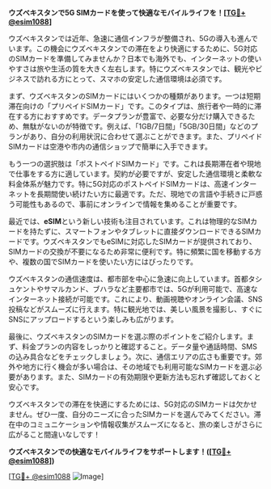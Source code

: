 **ウズベキスタンで5G SIMカードを使って快適なモバイルライフを！[[TG💪+ @esim1088](https://t.me/s/esim1088)]**

ウズベキスタンでは近年、急速に通信インフラが整備され、5Gの導入も進んでいます。この機会にウズベキスタンでの滞在をより快適にするために、5G対応のSIMカードを準備してみませんか？日本でも海外でも、インターネットの使いやすさは旅や生活の質を大きく左右します。特にウズベキスタンでは、観光やビジネスで訪れる方にとって、スマホの安定した通信環境は必須です。

まず、ウズベキスタンのSIMカードにはいくつかの種類があります。一つは短期滞在向けの「プリペイドSIMカード」です。このタイプは、旅行者や一時的に滞在する方におすすめです。データプランが豊富で、必要な分だけ購入できるため、無駄がないのが特徴です。例えば、「1GB/7日間」「5GB/30日間」などのプランがあり、自分の利用状況に合わせて選ぶことができます。また、プリペイドSIMカードは空港や市内の通信ショップで簡単に入手できます。

もう一つの選択肢は「ポストペイドSIMカード」です。これは長期滞在者や現地で仕事をする方に適しています。契約が必要ですが、安定した通信環境と柔軟な料金体系が魅力です。特に5G対応のポストペイドSIMカードは、高速インターネットを長期間使い続けたい方に最適です。ただ、現地での言語や手続きに戸惑う可能性もあるので、事前にオンラインで情報を集めることが重要です。

最近では、**eSIM**という新しい技術も注目されています。これは物理的なSIMカードを持たずに、スマートフォンやタブレットに直接ダウンロードできるSIMカードです。ウズベキスタンでもeSIMに対応したSIMカードが提供されており、SIMカードの交換が不要になるため非常に便利です。特に頻繁に国を移動する方や、複数の国でSIMカードを使いたい方にはぴったりです。

ウズベキスタンの通信速度は、都市部を中心に急速に向上しています。首都タシュケントやサマルカンド、ブハラなど主要都市では、5Gが利用可能で、高速なインターネット接続が可能です。これにより、動画視聴やオンライン会議、SNS投稿などがスムーズに行えます。特に観光地では、美しい風景を撮影し、すぐにSNSにアップロードするという楽しみも広がります。

最後に、ウズベキスタンのSIMカードを選ぶ際のポイントをご紹介します。まず、料金プランの内容をしっかりと確認すること。データ量や通話時間、SMSの込み具合などをチェックしましょう。次に、通信エリアの広さも重要です。郊外や地方に行く機会が多い場合は、その地域でも利用可能なSIMカードを選ぶ必要があります。また、SIMカードの有効期限や更新方法も忘れず確認しておくと安心です。

ウズベキスタンでの滞在を快適にするためには、5G対応のSIMカードは欠かせません。ぜひ一度、自分のニーズに合ったSIMカードを選んでみてください。滞在中のコミュニケーションや情報収集がスムーズになると、旅の楽しさがさらに広がること間違いなしです！

**ウズベキスタンでの快適なモバイルライフをサポートします！([[TG💪+ @esim1088](https://t.me/s/esim1088)])**

[[TG💪+ @esim1088](https://t.me/s/esim1088) ![Image](https://i.postimg.cc/Y0z9fWf4/image.png)]